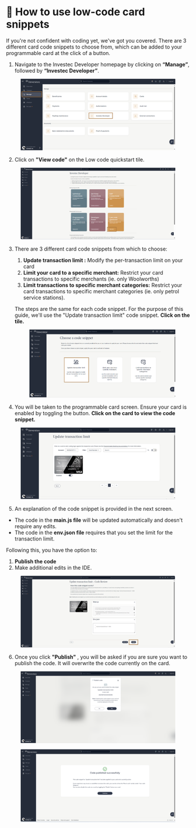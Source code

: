 # 🚀 How to use low-code card snippets

If you're not confident with coding yet, we've got you covered. There are 3 different card code snippets to choose from, which can be added to your programmable card at the click of a button.&#x20;

1. Navigate to the Investec Developer homepage by clicking on **“Manage”**, followed by **“Investec Developer”**.&#x20;

<figure><img src="../../.gitbook/assets/Step 1 .png" alt=""><figcaption></figcaption></figure>

2. Click on **"View code"** on the Low code quickstart tile.

<figure><img src="../../.gitbook/assets/Screenshot 2024-12-09 152151.png" alt=""><figcaption></figcaption></figure>

3.  There are 3 different card code snippets from which to choose:&#x20;

    1. **Update transaction limit :** Modify the per-transaction limit on your card
    2. **Limit your card to a specific merchant:** Restrict your card transactions to specific merchants (ie. only Woolworths)
    3. **Limit transactions to specific merchant categories:** Restrict your card transactions to specific merchant categories (ie. only petrol service stations).&#x20;

    The steps are the same for each code snippet. For the purpose of this guide, we'll use the "Update transaction limit" code snippet. **Click on the tile.**

    <figure><img src="../../.gitbook/assets/Screenshot 2024-12-09 152406 (1) (1).png" alt=""><figcaption></figcaption></figure>
4. You will be taken to the programmable card screen. Ensure your card is enabled by toggling the button. **Click on the card to view the code snippet.**&#x20;

<figure><img src="../../.gitbook/assets/Screenshot 2024-12-09 152759.png" alt=""><figcaption></figcaption></figure>

5. An explanation of the code snippet is provided in the next screen.

* The code in the **main.js file** will be updated automatically and doesn't require any edits.
* The code in the **env.json file** requires that you set the limit for the transaction limit.&#x20;

Following this, you have the option to:

1. **Publish the code**
2. Make additional edits in the IDE.

<figure><img src="../../.gitbook/assets/Screenshot 2024-12-09 153020 (1).png" alt=""><figcaption></figcaption></figure>

6. Once you click **"Publish"** , you will be asked if you are sure you want to publish the code. It will overwrite the code currently on the card.&#x20;

<figure><img src="../../.gitbook/assets/Screenshot 2024-12-09 153508 (1) (1).png" alt=""><figcaption></figcaption></figure>

<figure><img src="../../.gitbook/assets/Screenshot 2024-12-09 153527.png" alt=""><figcaption></figcaption></figure>
